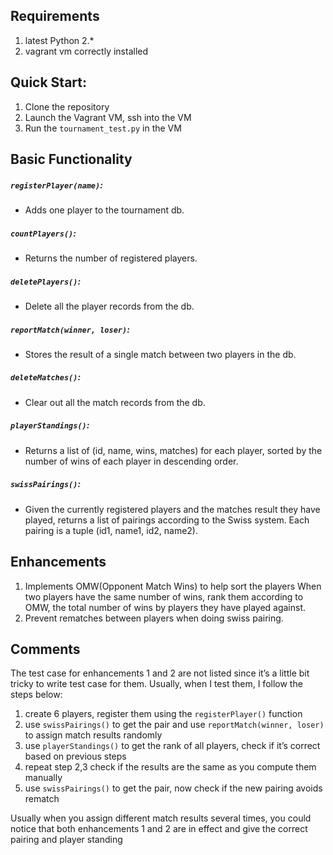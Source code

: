 ## Requirements
1. latest Python 2.*
2. vagrant vm correctly installed

## Quick Start:
1. Clone the repository
2. Launch the Vagrant VM, ssh into the VM
3. Run the `tournament_test.py` in the VM

## Basic Functionality

##### `registerPlayer(name)`: 
* Adds one player to the tournament db.

##### `countPlayers()`: 
* Returns the number of registered players. 

##### `deletePlayers()`: 
* Delete all the player records from the db.

##### `reportMatch(winner, loser)`: 
* Stores the result of a single match between two players in the db.

##### `deleteMatches()`: 
* Clear out all the match records from the db.

##### `playerStandings()`: 
* Returns a list of (id, name, wins, matches) for each player, sorted by the number of wins of each player in descending order.

##### `swissPairings()`: 
* Given the currently registered players and the matches result they have played, returns a list of pairings according to the Swiss system. Each pairing is a tuple (id1, name1, id2, name2).

## Enhancements
1. Implements OMW(Opponent Match Wins) to help sort the players When two players have the same number of wins, rank them according to OMW, the total number of wins by players they have played against. 
2. Prevent rematches between players when doing swiss pairing.

## Comments

The test case for enhancements 1 and 2 are not listed since it’s a little bit tricky to write test case for them. Usually, when I test them, I follow the steps below:

1. create 6 players, register them using the `registerPlayer()` function
2. use `swissPairings()` to get the pair and use `reportMatch(winner, loser)` to assign match results randomly
3. use `playerStandings()` to get the rank of all players, check if it’s correct based on previous steps
4. repeat step 2,3 check if the results are the same as you compute them manually
5. use `swissPairings()` to get the pair, now check if the new pairing avoids rematch

Usually when you assign different match results several times, you could notice that both enhancements 1 and 2 are in effect and give the correct pairing and player standing